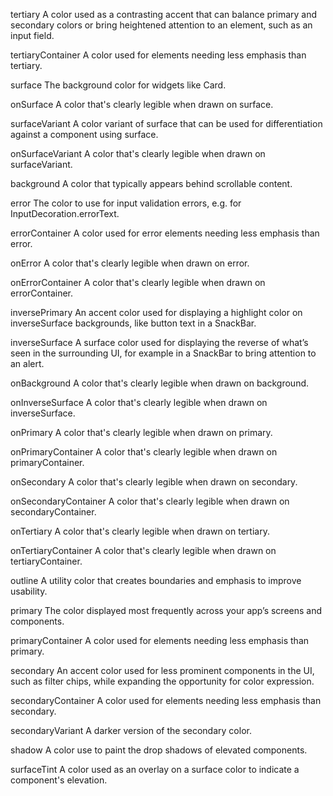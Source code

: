tertiary
A color used as a contrasting accent that can balance primary and secondary colors or bring heightened attention to an element, such as an input field.

tertiaryContainer
A color used for elements needing less emphasis than tertiary.

surface
The background color for widgets like Card.

onSurface
A color that's clearly legible when drawn on surface.

surfaceVariant
A color variant of surface that can be used for differentiation against a component using surface.

onSurfaceVariant
A color that's clearly legible when drawn on surfaceVariant.


background
A color that typically appears behind scrollable content.

error
The color to use for input validation errors, e.g. for InputDecoration.errorText.

errorContainer
A color used for error elements needing less emphasis than error.

onError
A color that's clearly legible when drawn on error.

onErrorContainer
A color that's clearly legible when drawn on errorContainer.

inversePrimary
An accent color used for displaying a highlight color on inverseSurface backgrounds, like button text in a SnackBar.

inverseSurface
A surface color used for displaying the reverse of what’s seen in the surrounding UI, for example in a SnackBar to bring attention to an alert.

onBackground
A color that's clearly legible when drawn on background.

onInverseSurface
A color that's clearly legible when drawn on inverseSurface.
  
onPrimary
A color that's clearly legible when drawn on primary.

onPrimaryContainer
A color that's clearly legible when drawn on primaryContainer.

onSecondary
A color that's clearly legible when drawn on secondary.

onSecondaryContainer
A color that's clearly legible when drawn on secondaryContainer.


onTertiary
A color that's clearly legible when drawn on tertiary.

onTertiaryContainer
A color that's clearly legible when drawn on tertiaryContainer.

outline
A utility color that creates boundaries and emphasis to improve usability.

primary
The color displayed most frequently across your app’s screens and components.

primaryContainer
A color used for elements needing less emphasis than primary.

secondary
An accent color used for less prominent components in the UI, such as filter chips, while expanding the opportunity for color expression.

secondaryContainer
A color used for elements needing less emphasis than secondary.

secondaryVariant
A darker version of the secondary color.

shadow
A color use to paint the drop shadows of elevated components.


surfaceTint
A color used as an overlay on a surface color to indicate a component's elevation.




